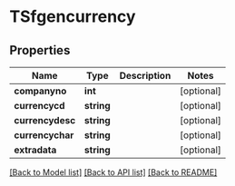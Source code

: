 # TSfgencurrency

## Properties
Name | Type | Description | Notes
------------ | ------------- | ------------- | -------------
**companyno** | **int** |  | [optional] 
**currencycd** | **string** |  | [optional] 
**currencydesc** | **string** |  | [optional] 
**currencychar** | **string** |  | [optional] 
**extradata** | **string** |  | [optional] 

[[Back to Model list]](../README.md#documentation-for-models) [[Back to API list]](../README.md#documentation-for-api-endpoints) [[Back to README]](../README.md)


